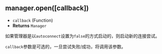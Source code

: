 ## manager.open([callback])

- `callback` (Function)
- **Returns** `Manager`

如果管理器是以`autoconnect`设置为`false`的方式启动的，则启动新的连接尝试。

`callback`参数是可选的，一旦尝试失败/成功，将调用该参数。